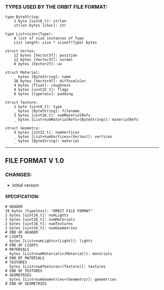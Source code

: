 ### TYPES USED BY THE ORBIT FILE FORMAT:
    type ByteString: 
    	1 byte [uint8_t]: strlen
    	strlen bytes [char]: str
    
    type List<size>(Type):
    	A list of size instances of Type
    	List length: size * sizeof(Type) bytes
    
    struct Vertex:
    	12 bytes [Vector3f]: position
    	12 bytes [Vector3f]: normal
    	8 bytes [Vector2f]: uv
    
    struct Material:
    	_ bytes [ByteString]: name
    	16 bytes [Vector4f]: diffuseColor
    	4 bytes [float]: roughness
    	4 bytes [uint32_t]: flags
    	8 bytes [typeless]: padding
    
    struct Texture:
    	1 byte [uint8_t]: type
    	_ bytes [ByteString]: filename
    	2 bytes [uint16_t]: numMaterialRefs
    	_ bytes [List<numMaterialRefs>(ByteString)]: materialRefs
    
    struct Geometry:
    	4 bytes [int32_t]: numVertices
    	_ bytes [List<numVertices>(Vertex)]: vertices
    	_ bytes [ByteString]: material

---
## FILE FORMAT V 1.0
### CHANGES:
- Initial version

#### SPECIFICATION:
    # HEADER
    18 bytes [typeless]: "ORBIT FILE FORMAT"
    2 bytes [uint16_t]: numLights
    2 bytes [uint16_t]: numMaterials
    2 bytes [uint16_t]: numTextures
    2 bytes [uint16_t]: numGeometries
    # END OF HEADER
    # LIGHTS
    _ bytes [List<numLights>(Light)]: lights
    # END OF LIGHTS
    # MATERIALS
    _ bytes [List<numMaterials>(Material)]: materials
    # END OF MATERIALS
    # TEXTURES
    _ bytes [List<numTextures>(Texture)]: textures
    # END OF TEXTURES
    # GEOMETRIES
    _ bytes [List<numGeometries>(Geometry)]: geometries
    # END OF GEOMETRIES